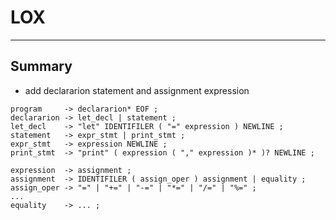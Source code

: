 # **LOX**
***

## **Summary**
 * add declararion statement and assignment expression

```
program     -> declararion* EOF ;
declararion -> let_decl | statement ;
let_decl    -> "let" IDENTIFILER ( "=" expression ) NEWLINE ;
statement   -> expr_stmt | print_stmt ;
expr_stmt   -> expression NEWLINE ;
print_stmt  -> "print" ( expression ( "," expression )* )? NEWLINE ;

expression  -> assignment ;
assignment  -> IDENTIFILER ( assign_oper ) assignment | equality ;
assign_oper -> "=" | "+=" | "-=" | "*=" | "/=" | "%=" ;
...
equality    -> ... ;
```
